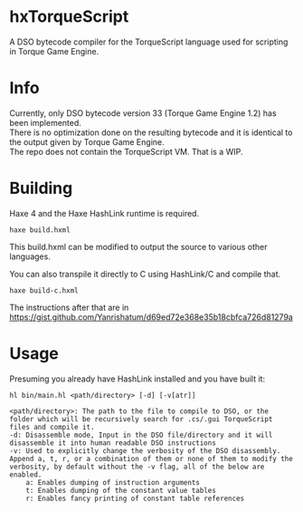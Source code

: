 # hxTorqueScript
A DSO bytecode compiler for the TorqueScript language used for scripting in Torque Game Engine.  


# Info
Currently, only DSO bytecode version 33 (Torque Game Engine 1.2) has been implemented.  
There is no optimization done on the resulting bytecode and it is identical to the output given by Torque Game Engine.  
The repo does not contain the TorqueScript VM. That is a WIP.

# Building
Haxe 4 and the Haxe HashLink runtime is required.
```
haxe build.hxml
```
This build.hxml can be modified to output the source to various other languages.

You can also transpile it directly to C using HashLink/C and compile that.
```
haxe build-c.hxml
```
The instructions after that are in https://gist.github.com/Yanrishatum/d69ed72e368e35b18cbfca726d81279a

# Usage
Presuming you already have HashLink installed and you have built it:
```
hl bin/main.hl <path/directory> [-d] [-v[atr]]

<path/directory>: The path to the file to compile to DSO, or the folder which will be recursively search for .cs/.gui TorqueScript files and compile it.
-d: Disassemble mode, Input in the DSO file/directory and it will disassemble it into human readable DSO instructions
-v: Used to explicitly change the verbosity of the DSO disassembly. Append a, t, r, or a combination of them or none of them to modify the verbosity, by default without the -v flag, all of the below are enabled.
    a: Enables dumping of instruction arguments
    t: Enables dumping of the constant value tables
    r: Enables fancy printing of constant table references
```